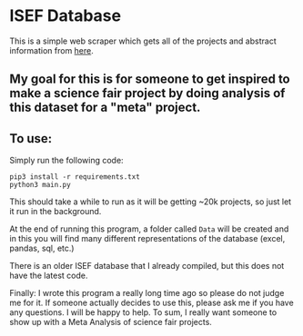 # ISEF Database
This is a simple web scraper which gets all of the projects and abstract information from [here](https://abstracts.scienceforsociety.org). 

My goal for this is for someone to get inspired to make a science fair project by doing analysis of this dataset for a "meta" project.
---
## To use:
Simply run the following code:
```
pip3 install -r requirements.txt
python3 main.py
```
This should take a while to run as it will be getting ~20k projects, so just let it run in the background.

At the end of running this program, a folder called `Data` will be created and in this you will find many different representations of the database (excel, pandas, sql, etc.)

There is an older ISEF database that I already compiled, but this does not have the latest code.

Finally: I wrote this program a really long time ago so please do not judge me for it. If someone actually decides to use this, please ask me if you have any questions. I will be happy to help. To sum, I really want someone to show up with a Meta Analysis of science fair projects.
